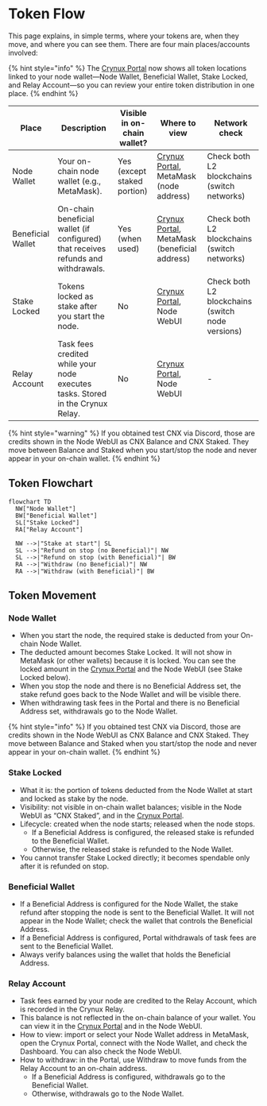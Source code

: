 # Token Flow

This page explains, in simple terms, where your tokens are, when they move, and where you can see them. There are four main places/accounts involved:

{% hint style="info" %}
The [Crynux Portal](https://portal.crynux.io) now shows all token locations linked to your node wallet—Node Wallet, Beneficial Wallet, Stake Locked, and Relay Account—so you can review your entire token distribution in one place.
{% endhint %}

| Place | Description | Visible in on-chain wallet? | Where to view | Network check |
| --- | --- | --- | --- | --- |
| Node Wallet | Your on-chain node wallet (e.g., MetaMask). | Yes (except staked portion) | [Crynux Portal](https://portal.crynu.io), MetaMask (node address) | Check both L2 blockchains (switch networks) |
| Beneficial Wallet | On-chain beneficial wallet (if configured) that receives refunds and withdrawals. | Yes (when used) | [Crynux Portal](https://portal.crynu.io), MetaMask (beneficial address) | Check both L2 blockchains (switch networks) |
| Stake Locked | Tokens locked as stake after you start the node. | No | [Crynux Portal](https://portal.crynu.io), Node WebUI | Check both L2 blockchains (switch node versions) |
| Relay Account | Task fees credited while your node executes tasks. Stored in the Crynux Relay. | No | [Crynux Portal](https://portal.crynu.io), Node WebUI | - |


{% hint style="warning" %}
If you obtained test CNX via Discord, those are credits shown in the Node WebUI as CNX Balance and CNX Staked. They move between Balance and Staked when you start/stop the node and never appear in your on-chain wallet.
{% endhint %}

## Token Flowchart

```mermaid fullWidth="false"
flowchart TD
  NW["Node Wallet"]
  BW["Beneficial Wallet"]
  SL["Stake Locked"]
  RA["Relay Account"]

  NW -->|"Stake at start"| SL
  SL -->|"Refund on stop (no Beneficial)"| NW
  SL -->|"Refund on stop (with Beneficial)"| BW
  RA -->|"Withdraw (no Beneficial)"| NW
  RA -->|"Withdraw (with Beneficial)"| BW
```

## Token Movement

### Node Wallet

- When you start the node, the required stake is deducted from your On-chain Node Wallet.
- The deducted amount becomes Stake Locked. It will not show in MetaMask (or other wallets) because it is locked. You can see the locked amount in the [Crynux Portal](https://portal.crynux.io) and the Node WebUI (see Stake Locked below).
- When you stop the node and there is no Beneficial Address set, the stake refund goes back to the Node Wallet and will be visible there.
- When withdrawing task fees in the Portal and there is no Beneficial Address set, withdrawals go to the Node Wallet.

{% hint style="info" %}
If you obtained test CNX via Discord, those are credits shown in the Node WebUI as CNX Balance and CNX Staked. They move between Balance and Staked when you start/stop the node and never appear in your on-chain wallet.
{% endhint %}

### Stake Locked

- What it is: the portion of tokens deducted from the Node Wallet at start and locked as stake by the node.
- Visibility: not visible in on-chain wallet balances; visible in the Node WebUI as “CNX Staked”, and in the [Crynux Portal](https://portal.crynux.io).
- Lifecycle: created when the node starts; released when the node stops.
  - If a Beneficial Address is configured, the released stake is refunded to the Beneficial Wallet.
  - Otherwise, the released stake is refunded to the Node Wallet.
- You cannot transfer Stake Locked directly; it becomes spendable only after it is refunded on stop.

### Beneficial Wallet

* If a Beneficial Address is configured for the Node Wallet, the stake refund after stopping the node is sent to the Beneficial Wallet. It will not appear in the Node Wallet; check the wallet that controls the Beneficial Address.
* If a Beneficial Address is configured, Portal withdrawals of task fees are sent to the Beneficial Wallet.
* Always verify balances using the wallet that holds the Beneficial Address.

### Relay Account

- Task fees earned by your node are credited to the Relay Account, which is recorded in the Crynux Relay.
- This balance is not reflected in the on-chain balance of your wallet. You can view it in the [Crynux Portal](https://portal.crynux.io) and in the Node WebUI.
- How to view: import or select your Node Wallet address in MetaMask, open the Crynux Portal, connect with the Node Wallet, and check the Dashboard. You can also check the Node WebUI.
- How to withdraw: in the Portal, use Withdraw to move funds from the Relay Account to an on-chain address.
  - If a Beneficial Address is configured, withdrawals go to the Beneficial Wallet.
  - Otherwise, withdrawals go to the Node Wallet.


